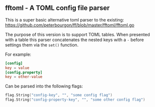 fftoml - A TOML config file parser
----------------------------------

This is a super basic alternative toml parser to the existing: https://github.com/peterbourgon/ff/blob/master/fftoml/fftoml.go

The purpose of this version is to support TOML tables. When presented with a table this parser concatenates the nested
keys with a `-` before settings them via the `set()` function.

For example:

```toml
[config]
key = value
[config.property]
key = other-value
```

Can be parsed into the following flags:

```go
flag.String("config-key", "", "some config flag")
flag.String("config-property-key", "", "some other config flag")
```
